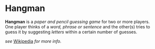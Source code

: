 # Hangman

**Hangman** is a *paper and pencil guessing game* for two or more players. One player thinks of a *word, phrase or sentence* and the other(s) tries to guess it by suggesting *letters* within a certain number of guesses. 

*see* [Wikipedia](https://en.wikipedia.org/wiki/Hangman_(game)) *for more info.*